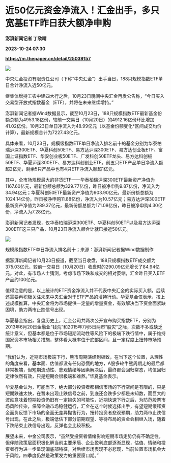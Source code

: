 # 近50亿元资金净流入！汇金出手，多只宽基ETF昨日获大额净申购
**澎湃新闻记者 丁欣晴**

**2023-10-24 07:30**

**https://m.thepaper.cn/detail/25039157**

![](https://imagecloud.thepaper.cn/thepaper/image/275/386/852.jpg)

中央汇金投资有限责任公司（下称“中央汇金”）出手当日，188只规模指数ETF单日合计净流入近50亿元。

继集体增持工农中建四大行之后，10月23日晚间中央汇金再发公告称，“今日买入交易型开放式指数基金（ETF），并将在未来继续增持。”

澎湃新闻记者据Wind数据显示，截至10月23日，188只规模指数ETF最新基金份额总额为4953.18亿份，较前一交易日（10月20日）的4912.16亿份环比增加41.02亿份。10月23日单日净流入为48.99亿元（以基金份额变化\*区间成交均价计算），最新规模合计为7227.43亿元。

具体来看，10月23日，规模级指数ETF单日净流入排名前十的基金分别为华泰柏瑞沪深300ETF、华夏科创50ETF、易方达沪深300ETF、易方达创业板ETF、富国上证指数ETF、华安创业板50ETF、广发科创50ETF龙头、易方达科创板50ETF、华夏沪深300ETF、易方达科创创业ETF。前五只ETF产品单日净流入额超2亿元，剩余5只产品中也有4只ETF净流入额超1亿元。

其中，全市场规模最大的非货ETF——华泰柏瑞沪深300ETF最新资产净值为1167.60亿元，最新份额总额为329.77亿份，昨日被净申购9.87亿份，净流入为34.94亿元；华夏科创50ETF最新资产净值为903.90亿元，最新份额总额为1024.14亿份，昨日被净申购11.88亿份，净流入为10.57亿元；易方达沪深300ETF最新资产净值为289.37亿元，最新份额总额为171.08亿份，昨日被净申购4.30亿份，净流入为7.28亿元。

澎湃新闻记者发现，仅华泰柏瑞沪深300ETF、华夏科创50ETF以及易方达沪深300ETF这三只产品，10月23日净流入额合计就已接近50亿元。

![](https://imagecloud.thepaper.cn/thepaper/image/275/386/729.png)

规模级指数ETF单日净流入排名前十；来源：澎湃新闻记者据Wind数据制作

据澎湃新闻记者10月23日报道，截至当日收盘，188只规模指数ETF成交额为375.03亿元，较前一交易日（10月20日）收盘时的290.09亿元增长了84.94亿元。对此，有市场人士猜测，考虑市场下跌和成交的相对萎缩，汇金昨日买入ETF产品约100亿元。

值得注意的是，以上统计的ETF资金净流入并不代表中央汇金的实际买入额，后续还需要再积极关注未来中央汇金对于ETF产品的增持行动。华夏基金仅表示，按上述规模推算，中央汇金将为市场提供一定量的增量资金，有效解决当下资金面紧缺困境，助力两市止跌信号出现。

华夏基金指出，复盘历史上，汇金公司共两次公开宣布购买指数ETF，分别为2013年6月20日金融业“钱荒”和2015年7月5日两市“股灾”之际，次数不多或缺乏统计意义，但基本都是位于市场短期流动性等风险下的极端下跌行情中，属于维持国家资本市场相关措施，整体看大概率位于底部区间，且一定程度上扭转市场预期。

“我们认为，近期市场极端下行，熊市周期演绎到极致，在当下这个位置，从理性的角度来看，基本面、估值都没有任何恐慌的地方，A股多轮牛熊周期走的最后都非常极端，但短期流动性、悲观情绪等因素解决后，最终都会回归常态，均值回归定律依然有效，只是短期会很极端和难熬。”华夏基金表示。

华夏基金认为，可能当下，绝大部分投资者都相信市场的下行空间是有限的，只是短期跌速太快，在暂未出现止跌信号之前，到底还会跌多少都是未知数，而巨大的波动意味着短期投资仍旧有一定损失的可能性，近期快速下行之后，为防范股票市场风险传染，保障金融市场稳健运行，汇金在这个时候选择出手，有望短期缓释资金面负反馈下市场的全面无差异抛售行为，扭转投资者悲观预期，助力两市止跌信号出现，在此之后，极端低估下部分前期观望、等待布局的资金会相继入场，随着下跌结束止跌信号出现，反弹也会比较积极。

展望未来，中金公司表示，“虽然受投资者情绪影响短期市场走势仍有不确定性，但伴随政策层面积极化解当前主要矛盾、企业盈利底部逐渐显现，估值、情绪和投资者行为进一步呈现偏底部特征，对后续市场表现不必悲观，当前位置市场机会大于风险，四季度仍然是政策发力的重要窗口期。”